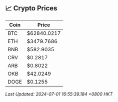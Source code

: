 ## 📈 Crypto Prices

| Coin | Price |
| ---- | ----- |
| BTC | $62840.0217 |
| ETH | $3479.7686 |
| BNB | $582.9035 |
| CRV | $0.2817 |
| ARB | $0.8022 |
| OKB | $42.0249 |
| DOGE | $0.1255 |

_Last Updated: 2024-07-01 16:55:39.184 +0800 HKT_